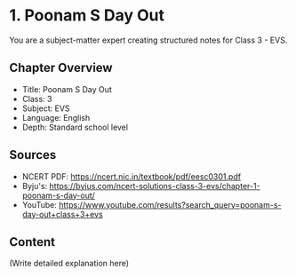 # 1. Poonam S Day Out

You are a subject-matter expert creating structured notes for Class 3 - EVS.

## Chapter Overview
- Title: Poonam S Day Out
- Class: 3
- Subject: EVS
- Language: English
- Depth: Standard school level

## Sources
- NCERT PDF: https://ncert.nic.in/textbook/pdf/eesc0301.pdf
- Byju's: https://byjus.com/ncert-solutions-class-3-evs/chapter-1-poonam-s-day-out/
- YouTube: https://www.youtube.com/results?search_query=poonam-s-day-out+class+3+evs

## Content
(Write detailed explanation here)
